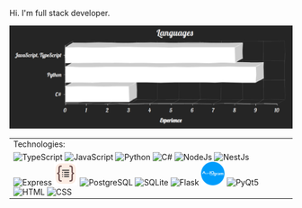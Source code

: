 Hi. I'm full stack developer.<br>

<table>
    <tr>
        <tr>
            <td>Technologies:</td>
        </tr>
        <tr>
            <td>
                <!-- <img src="https://cdn.svgporn.com/logos/react.svg" alt="React" width="42"/> -->
                <!-- <img src="https://cdn.svgporn.com/logos/redux.svg" alt="Redux" width="42"/> -->
                <img src="https://cdn.svgporn.com/logos/typescript-icon.svg" alt="TypeScript" width="42"/>
                <img src="https://cdn.svgporn.com/logos/javascript.svg" alt="JavaScript" width="42"/>
                <img src="https://cdn.svgporn.com/logos/python.svg" alt="Python" width="42"/>
                <img src="https://static.cdnlogo.com/logos/c/27/c.svg" alt="C#" width="42"/>
                <!-- <img src="https://cdn.svgporn.com/logos/nextjs-icon.svg" alt="NextJs" width="42"/> -->
                <img src="https://cdn.svgporn.com/logos/nodejs-icon.svg" alt="NodeJs" width="42"/>
                <img src="https://cdn.svgporn.com/logos/nestjs.svg" alt="NestJs" width="42"/>
                <img src="https://www.vectorlogo.zone/logos/expressjs/expressjs-icon.svg" alt="Express" width="42"/>
                <img src="./images/typeorm.svg" alt="TypeORM" width="42"/>
                <img src="https://cdn.svgporn.com/logos/postgresql.svg" alt="PostgreSQL" width="42"/>
                <img src="https://www.vectorlogo.zone/logos/sqlite/sqlite-icon.svg" alt="SQLite" width="42"/>
                <!-- <img src="https://cdn.svgporn.com/logos/docker-icon.svg" alt="Docker" width="42"/> -->
                <img src="https://cdn.svgporn.com/logos/flask.svg" alt="Flask" width="42"/>
                <img src="./images/aiogram.png" alt="Aiogram" width="42"/>
                <img src="https://upload.wikimedia.org/wikipedia/commons/e/e6/Python_and_Qt.svg" alt="PyQt5" width="42"/>
                <img src="https://cdn.svgporn.com/logos/html-5.svg" alt="HTML" width="42"/>
                <img src="https://cdn.svgporn.com/logos/css-3.svg" alt="CSS" width="42"/>
            </td>
        </tr>
    </tr>
    <tr>
        <img src="./images/Chart.png" alt="programming languages charts" />
    </tr>

</table>